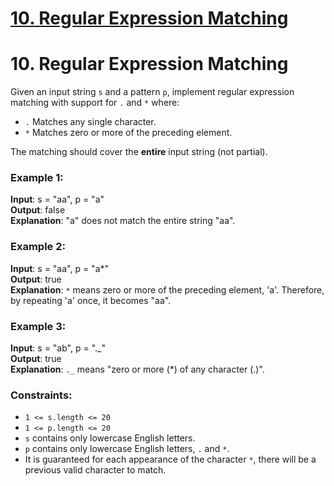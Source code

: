 # [10. Regular Expression Matching](https://leetcode.com/problems/distinct-subsequences/description/?envType=problem-list-v2&envId=dynamic-programming)

# 10. Regular Expression Matching

Given an input string `s` and a pattern `p`, implement regular expression matching with support for `.` and `*` where:

- `.` Matches any single character.
- `*` Matches zero or more of the preceding element.

The matching should cover the **entire** input string (not partial).

### Example 1:

**Input**: s = "aa", p = "a"  
**Output**: false  
**Explanation**: "a" does not match the entire string "aa".

### Example 2:

**Input**: s = "aa", p = "a*"  
**Output**: true  
**Explanation**: `*` means zero or more of the preceding element, 'a'. Therefore, by repeating 'a' once, it becomes "aa".

### Example 3:

**Input**: s = "ab", p = "._"  
**Output**: true  
**Explanation**: `._` means "zero or more (\*) of any character (.)".

### Constraints:

- `1 <= s.length <= 20`
- `1 <= p.length <= 20`
- `s` contains only lowercase English letters.
- `p` contains only lowercase English letters, `.` and `*`.
- It is guaranteed for each appearance of the character `*`, there will be a previous valid character to match.

